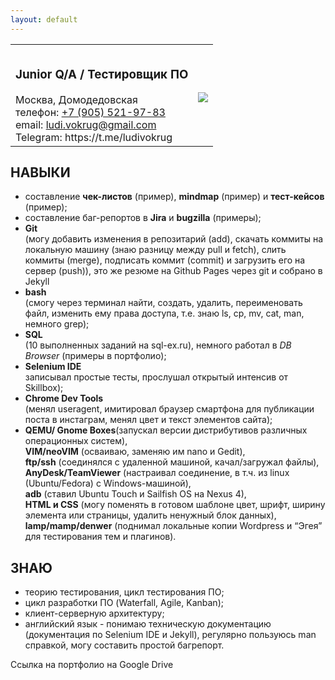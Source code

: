 ```yaml
---
layout: default
---
```


<table border="0">
   <tr>
    <th> </th>
    <th> </th>
   </tr>
   <tr><td>
<h3>Junior Q/A / Тестировщик ПО</h3>
Москва, Домодедовская <br>
телефон: <a href="tel:+79055219783"> +7 (905) 521-97-83</a> <br>
email: <a href="mailto:ludi.vokrug@gmail.com">ludi.vokrug@gmail.com</a> <br>
Telegram: <a rhef="https://t.me/ludivokrug">https://t.me/ludivokrug</a></td>
<td><img src="http://tekstovod.github.io/pic/ava.jpg"></td></tr>
</table> 


## НАВЫКИ
+ составление __чек-листов__ (пример), **mindmap** (пример) и **тест-кейсов** (пример);
+ составление баг-репортов в **Jira** и **bugzilla** (примеры);
+ **Git**  
(могу добавить изменения в репозитарий (add), скачать коммиты на локальную машину (знаю разницу между pull и fetch), слить коммиты (merge), подписать коммит (commit) и загрузить его на сервер (push)), это же резюме на Github Pages через git и собрано в Jekyll
+ **bash**  
(смогу через терминал найти, создать, удалить, переименовать файл, изменить ему права доступа, т.е. знаю ls, cp, mv, cat, man, немного grep);
+ **SQL**  
(10 выполненных заданий на sql-ex.ru), немного работал в _DB Browser_ (примеры в портфолио);
+ **Selenium IDE**  
записывал простые тесты, прослушал открытый интенсив от Skillbox);
+ **Chrome Dev Tools**  
(менял useragent, имитировал браузер смартфона для публикации поста в инстаграм, менял цвет и текст элементов сайта);
+ **QEMU/ Gnome Boxes**(запускал версии дистрибутивов различных операционных систем),  
  **VIM/neoVIM** (осваиваю, заменяю им nano и Gedit),  
  **ftp/ssh** (соединялся с удаленной машиной, качал/загружал файлы),  
  **AnyDesk/TeamViewer** (настраивал соединение, в т.ч. из linux (Ubuntu/Fedora) с Windows-машиной),  
  **adb** (ставил Ubuntu Touch и Sailfish OS на Nexus 4),  
  **HTML и CSS** (могу поменять в готовом шаблоне цвет, шрифт, ширину элемента или страницы, удалить ненужный блок данных),  
  **lamp/mamp/denwer** (поднимал локальные копии Wordpress и “Эгея” для тестирования тем и плагинов).
 
## ЗНАЮ

+ теорию тестирования, цикл тестирования ПО;
+ цикл разработки ПО (Waterfall, Agile, Kanban);
+ клиент-серверную архитектуру;
+ английский язык - понимаю техническую документацию (документация по Selenium IDE и Jekyll), регулярно пользуюсь man справкой, могу составить простой багрепорт.

Ссылка на портфолио на Google Drive 

